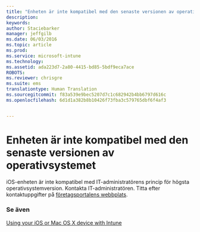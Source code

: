 ```yaml
---
title: "Enheten är inte kompatibel med den senaste versionen av operativsystemet | Microsoft Intune"
description: 
keywords: 
author: Staciebarker
manager: jeffgilb
ms.date: 06/03/2016
ms.topic: article
ms.prod: 
ms.service: microsoft-intune
ms.technology: 
ms.assetid: ada223d7-2a80-4415-bd85-5bdf9eca7ace
ROBOTS: 
ms.reviewer: chrisgre
ms.suite: ems
translationtype: Human Translation
ms.sourcegitcommit: f83a539e9bec5207d7c1c682942b4bb6797d616c
ms.openlocfilehash: 6d1d1a382b8b10426f73fba3c579765dbf6f4af3


---
```



# Enheten är inte kompatibel med den senaste versionen av operativsystemet

iOS-enheten är inte kompatibel med IT-administratörens princip för högsta operativsystemversion. Kontakta IT-administratören. Titta efter kontaktuppgifter på [företagsportalens webbplats](http://portal.manage.microsoft.com).

### Se även
[Using your iOS or Mac OS X device with Intune](using-your-ios-or-mac-os-x-device-with-intune.md)



<!--HONumber=Jun16_HO4-->


